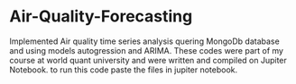 # Air-Quality-Forecasting
Implemented Air quality time series analysis quering MongoDb database and using models autogression and ARIMA.
These codes were part of my course at world quant university and were written and compiled on Jupiter Notebook. 
to run this code paste the files in jupiter notebook.
